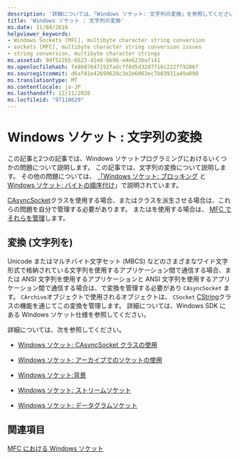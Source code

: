 ```yaml
---
description: '詳細については、「Windows ソケット: 文字列の変換」を参照してください。'
title: 'Windows ソケット : 文字列の変換'
ms.date: 11/04/2016
helpviewer_keywords:
- Windows Sockets [MFC], multibyte character string conversion
- sockets [MFC], multibyte character string conversion issues
- string conversion, multibyte character strings
ms.assetid: 9df522b5-6b23-41e0-bb96-e4e623baf141
ms.openlocfilehash: fe8607647192fadc7f0d5d32d7716c222ff9206f
ms.sourcegitcommit: d6af41e42699628c3e2e6063ec7b03931a49a098
ms.translationtype: MT
ms.contentlocale: ja-JP
ms.lasthandoff: 12/11/2020
ms.locfileid: "97118629"
---
```

# <a name="windows-sockets-converting-strings"></a>Windows ソケット : 文字列の変換

この記事と2つの記事では、Windows ソケットプログラミングにおけるいくつかの問題について説明します。 この記事では、文字列の変換について説明します。 その他の問題については、 [「Windows ソケット: ブロッキング](../mfc/windows-sockets-blocking.md) と [Windows ソケット: バイトの順序付け](../mfc/windows-sockets-byte-ordering.md)」で説明されています。

[CAsyncSocket](../mfc/reference/casyncsocket-class.md)クラスを使用する場合、またはクラスを派生させる場合は、これらの問題を自分で管理する必要があります。 またはを使用する場合は、 [MFC でそれらを管理](../mfc/reference/csocket-class.md)します。

## <a name="converting-strings"></a>変換 (文字列を)

Unicode またはマルチバイト文字セット (MBCS) などのさまざまなワイド文字形式で格納されている文字列を使用するアプリケーション間で通信する場合、または ANSI 文字列を使用するアプリケーションと ANSI 文字列を使用するアプリケーション間で通信する場合は、で変換を管理する必要があり `CAsyncSocket` ます。 `CArchive`オブジェクトで使用されるオブジェクトは、 `CSocket` [CString](../atl-mfc-shared/reference/cstringt-class.md)クラスの機能を通じてこの変換を管理します。 詳細については、Windows SDK にある Windows ソケット仕様を参照してください。

詳細については、次を参照してください。

- [Windows ソケット: CAsyncSocket クラスの使用](../mfc/windows-sockets-using-class-casyncsocket.md)

- [Windows ソケット: アーカイブでのソケットの使用](../mfc/windows-sockets-using-sockets-with-archives.md)

- [Windows ソケット:背景](../mfc/windows-sockets-background.md)

- [Windows ソケット: ストリームソケット](../mfc/windows-sockets-stream-sockets.md)

- [Windows ソケット: データグラムソケット](../mfc/windows-sockets-datagram-sockets.md)

## <a name="see-also"></a>関連項目

[MFC における Windows ソケット](../mfc/windows-sockets-in-mfc.md)
